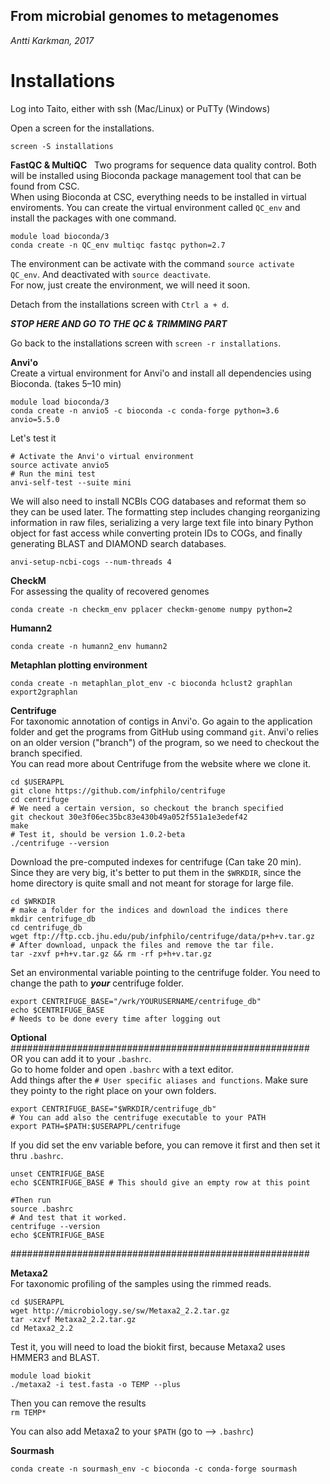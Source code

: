 ## From microbial genomes to metagenomes  
*Antti Karkman, 2017*

# Installations
Log into Taito, either with ssh (Mac/Linux) or PuTTy (Windows)  

Open a screen for the installations.
```
screen -S installations
```

**FastQC & MultiQC**  
Two programs for sequence data quality control. Both will be installed using Bioconda package management tool that can be found from CSC.  
When using Bioconda at CSC, everything needs to be installed in virtual enviroments. You can create the virtual environment called `QC_env` and install the packages with one command.  
```
module load bioconda/3
conda create -n QC_env multiqc fastqc python=2.7
```

The environment can be activate with the command `source activate QC_env`. And deactivated with `source deactivate`.  
For now, just create the environment, we will need it soon.

Detach from the installations screen with `Ctrl a + d`.  

**_STOP HERE AND GO TO THE QC & TRIMMING PART_**

Go back to the installations screen with `screen -r installations`.  

**Anvi'o**  
Create a virtual environment for Anvi'o and install all dependencies using Bioconda. (takes 5–10 min)  
```
module load bioconda/3
conda create -n anvio5 -c bioconda -c conda-forge python=3.6 anvio=5.5.0
```

Let's test it  
```
# Activate the Anvi'o virtual environment
source activate anvio5
# Run the mini test
anvi-self-test --suite mini
```
We will also need to install NCBIs COG databases and reformat them so they can be used later. The formatting step includes changing reorganizing information in raw files, serializing a very large text file into binary Python object for fast access while converting protein IDs to COGs, and finally generating BLAST and DIAMOND search databases.

```
anvi-setup-ncbi-cogs --num-threads 4
```

**CheckM**  
For assessing the quality of recovered genomes
```
conda create -n checkm_env pplacer checkm-genome numpy python=2
```
**Humann2**
```
conda create -n humann2_env humann2
```

**Metaphlan plotting environment**
```
conda create -n metaphlan_plot_env -c bioconda hclust2 graphlan export2graphlan
```

**Centrifuge**  
For taxonomic annotation of contigs in Anvi'o. Go again to the application folder and get the programs from GitHub using command `git`. Anvi'o relies on an older version ("branch") of the program, so we need to checkout the branch specified.  
You can read more about Centrifuge from the website where we clone it.
```
cd $USERAPPL
git clone https://github.com/infphilo/centrifuge
cd centrifuge
# We need a certain version, so checkout the branch specified
git checkout 30e3f06ec35bc83e430b49a052f551a1e3edef42
make
# Test it, should be version 1.0.2-beta  
./centrifuge --version  
```
Download the pre-computed indexes for centrifuge (Can take 20 min).  
Since they are very big, it's better to put them in the `$WRKDIR`, since the home directory is quite small and not meant for storage for large file.  
```
cd $WRKDIR
# make a folder for the indices and download the indices there
mkdir centrifuge_db
cd centrifuge_db
wget ftp://ftp.ccb.jhu.edu/pub/infphilo/centrifuge/data/p+h+v.tar.gz
# After download, unpack the files and remove the tar file.
tar -zxvf p+h+v.tar.gz && rm -rf p+h+v.tar.gz
```

Set an environmental variable pointing to the centrifuge folder.
You need to change the path to _**your**_ centrifuge folder.
```
export CENTRIFUGE_BASE="/wrk/YOURUSERNAME/centrifuge_db"
echo $CENTRIFUGE_BASE
# Needs to be done every time after logging out
```
**Optional**  
######################################################  
OR you can add it to your `.bashrc`.  
Go to home folder and open `.bashrc` with a text editor.  
Add things after the `# User specific aliases and functions`. Make sure they pointy to the right place on your own folders.  
```
export CENTRIFUGE_BASE="$WRKDIR/centrifuge_db"
# You can add also the centrifuge executable to your PATH
export PATH=$PATH:$USERAPPL/centrifuge
```
If you did set the env variable before, you can remove it first and then set it thru `.bashrc`.  
```
unset CENTRIFUGE_BASE
echo $CENTRIFUGE_BASE # This should give an empty row at this point

#Then run
source .bashrc
# And test that it worked.
centrifuge --version
echo $CENTRIFUGE_BASE
```
######################################################  

**Metaxa2**  
For taxonomic profiling of the samples using the rimmed reads.
```
cd $USERAPPL
wget http://microbiology.se/sw/Metaxa2_2.2.tar.gz
tar -xzvf Metaxa2_2.2.tar.gz
cd Metaxa2_2.2
```
Test it, you will need to load the biokit first, because Metaxa2 uses HMMER3 and BLAST.
```
module load biokit
./metaxa2 -i test.fasta -o TEMP --plus
```
Then you can remove the results  
`rm TEMP*`  

You can also add Metaxa2 to your `$PATH` (go to --> `.bashrc`)  

**Sourmash**
```
conda create -n sourmash_env -c bioconda -c conda-forge sourmash
```
